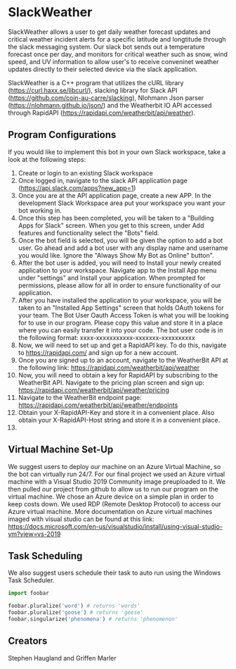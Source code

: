 # SlackWeather

SlackWeather allows a user to get daily weather forecast updates and critical weather incident alerts for a specific latitude and longtitude through the slack messaging system. Our slack bot sends out a temperature forecast once per day, and monitors for critical weather such as snow, wind speed, and UV information to allow user's to receive conveninet weather updates directly to their selected device via the slack application. 

SlackWeather is a C++ program that utilizes the cURL library (https://curl.haxx.se/libcurl/), slacking library for Slack API (https://github.com/coin-au-carre/slacking), Nlohmann Json parser (https://nlohmann.github.io/json/) and the Weatherbit IO API accessed through RapidAPI (https://rapidapi.com/weatherbit/api/weather).

## Program Configurations
If you would like to implement this bot in your own Slack workspace, take a look at the following steps:
1. Create or login to an existing Slack workspace
2. Once logged in, navigate to the slack API application page (https://api.slack.com/apps?new_app=1)
3. Once you are at the API application page, create a new APP. In the development Slack Workspace area put your workspace you want your bot working in. 
4. Once this step has been completed, you will be taken to a "Building Apps for Slack" screen. When you get to this screen, under Add features and functionality select the "Bots" field.  
5. Once the bot field is selected, you will be given the option to add a bot user. Go ahead and add a bot user with any display name and username you would like. Ignore the "Always Show My Bot as Online" button". 
6. After the bot user is added, you will need to Install your newly created application to your workspace. Navigate app to the Install App menu under "settings" and Install your application. When prompted for permissions, please allow for all in order to ensure functionality of our application. 
7. After you have installed the application to your workspace, you will be taken to an "Installed App Settings" screen that holds OAuth tokens for your team. The Bot User Oauth Access Token is what you will be looking for to use in our program. Please copy this value and store it in a place where you can easily transfer it into your code. The bot user code is in the following format: xxxx-xxxxxxxxxxx-xxxxxxx-xxxxxxxxxx
8. Now, we will need to set up and get a RapidAPI key. To do this, navigate to https://rapidapi.com/ and sign up for a new account.
9. Once you are signed up to an account, navigate to the WeatherBit API at the following link: https://rapidapi.com/weatherbit/api/weather
10. Now, you will need to obtain a key for RapidAPI by subscribing to the WeatherBit API. Navigate to the pricing plan screen and sign up: https://rapidapi.com/weatherbit/api/weather/pricing
11. Navigate to the WeatherBit endpoint page: https://rapidapi.com/weatherbit/api/weather/endpoints
12. Obtain your X-RapidAPI-Key and store it in a convenient place. Also obtain your X-RapidAPI-Host string and store it in a convenient place.
13. 

## Virtual Machine Set-Up
We suggest users to deploy our machine on an Azure Virtual Machine, so the bot can virtually run 24/7. For our final project we used an Azure virtual machine with a Visual Studio 2019 Community image preuploaded to it. We then pulled our project from github to allow us to run our program on the virtual machine. We chose an Azure device on a simple plan in order to keep costs down. We used RDP (Remote Desktop Protocol) to access our Azure virtual machine. More documentation on Azure virtual machines imaged with visual studio can be found at this link: https://docs.microsoft.com/en-us/visualstudio/install/using-visual-studio-vm?view=vs-2019

## Task Scheduling
We also suggest users schedule their task to auto run using the Windows Task Scheduler.
```python
import foobar

foobar.pluralize('word') # returns 'words'
foobar.pluralize('goose') # returns 'geese'
foobar.singularize('phenomena') # returns 'phenomenon'
```

## Creators
Stephen Haugland and Griffen Marler
